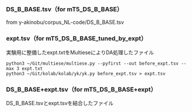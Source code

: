 ### DS_B_BASE.tsv（for mT5_DS_B_BASE）
from y-akinobu/corpus_NL-code/DS_B_BASE.tsv

### expt.tsv（for mT5_DS_B_BASE_tuned_by_expt）
実験用に整備したexpt.txtをMultieseによりDA処理したファイル
```
python3 ~/Git/multiese/multiese.py --pyfirst --out before_expt.tsv --max 3 expt.txt
python3 ~/Git/kolab/kolab/yk/yk.py before_expt.tsv > expt.tsv
```
### DS_B_BASE+expt.tsv（for mT5_DS_B_BASE+expt）
DS_B_BASE.tsvとexpt.tsvを結合したファイル

